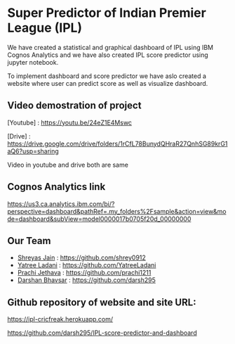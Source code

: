 
# Super Predictor of Indian Premier League (IPL)

We have created a statistical and graphical dashboard of IPL using IBM Cognos Analytics and we have also created IPL score predictor using jupyter notebook.

To implement dashboard and score predictor we have aslo created a website where user can predict score as well as visualize dashboard.


## Video demostration of project

[Youtube] : https://youtu.be/24eZ1E4Mswc

[Drive] : https://drive.google.com/drive/folders/1rCfL78BunydQHraR27QnhSG89krG1aQ6?usp=sharing

Video in youtube and drive both are same 


  
## Cognos Analytics link

https://us3.ca.analytics.ibm.com/bi/?perspective=dashboard&pathRef=.my_folders%2Fsample&action=view&mode=dashboard&subView=model0000017b0705f20d_00000000

  
## Our Team

 - [Shreyas Jain](https://www.linkedin.com/in/shreyas-jain-2a00a51ab/) : https://github.com/shrey0912
 - [Yatree Ladani](https://www.linkedin.com/in/yatree-ladani-3578b81b4/) : https://github.com/YatreeLadani
 - [Prachi Jethava](https://www.linkedin.com/in/prachi-jethava-a6b493170/) : https://github.com/prachi1211
 - [Darshan Bhavsar](https://www.linkedin.com/in/darshan-bhavsar-93370721a/) : https://github.com/darsh295
  
## Github repository of website and site URL:
https://ipl-cricfreak.herokuapp.com/

https://github.com/darsh295/IPL-score-predictor-and-dashboard



  
